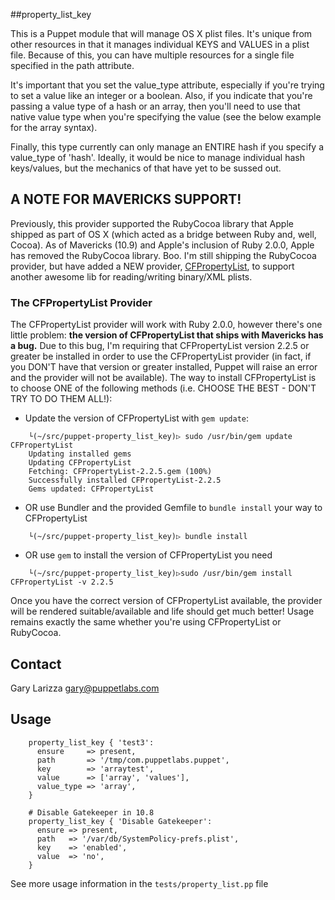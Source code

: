 ##property_list_key

This is a Puppet module that will manage OS X plist files. It's unique from other resources in that it manages individual KEYS and VALUES in a plist file. Because of this, you can have multiple resources for a single file specified in the path attribute.

It's important that you set the value\_type attribute, especially if you're trying to set a value like an integer or a boolean. Also, if you indicate that you're passing a value type of a hash or an array, then you'll need to use that native value type when you're specifying the value (see the below example for the array syntax).

Finally, this type currently can only manage an ENTIRE hash if you specify a value\_type of 'hash'. Ideally, it would be nice to manage individual hash keys/values, but the mechanics of that have yet to be sussed out.

## A NOTE FOR MAVERICKS SUPPORT!

Previously, this provider supported the RubyCocoa library that Apple shipped
as part of OS X (which acted as a bridge between Ruby and, well, Cocoa). As
of Mavericks (10.9) and Apple's inclusion of Ruby 2.0.0, Apple has removed
the RubyCocoa library.  Boo.  I'm still shipping the RubyCocoa provider, but
have added a NEW provider, [CFPropertyList](https://github.com/ckruse/CFPropertyList/),
to support another awesome lib for reading/writing binary/XML plists.

### The CFPropertyList Provider

The CFPropertyList provider will work with Ruby 2.0.0, however there's one
little problem: **the version of CFPropertyList that ships with Mavericks
has a bug.**  Due to this bug, I'm requiring that CFPropertyList version
2.2.5 or greater be installed in order to use the CFPropertyList provider
(in fact, if you DON'T have that version or greater installed, Puppet will
raise an error and the provider will not be available).  The way to install
CFPropertyList is to choose ONE of the following methods (i.e. CHOOSE THE
BEST - DON'T TRY TO DO THEM ALL!):

* Update the version of CFPropertyList with `gem update`:

```
    └(~/src/puppet-property_list_key)▷ sudo /usr/bin/gem update CFPropertyList
    Updating installed gems
    Updating CFPropertyList
    Fetching: CFPropertyList-2.2.5.gem (100%)
    Successfully installed CFPropertyList-2.2.5
    Gems updated: CFPropertyList
```

* OR use Bundler and the provided Gemfile to `bundle install` your way to CFPropertyList

```
    └(~/src/puppet-property_list_key)▷ bundle install
```

* OR use `gem` to install the version of CFPropertyList you need

```
    └(~/src/puppet-property_list_key)▷sudo /usr/bin/gem install CFPropertyList -v 2.2.5
```

Once you have the correct version of CFPropertyList available, the provider
will be rendered suitable/available and life should get much better! Usage
remains exactly the same whether you're using CFPropertyList or RubyCocoa.

Contact
-------
Gary Larizza <gary@puppetlabs.com>

Usage
-------
        property_list_key { 'test3':
          ensure     => present,
          path       => '/tmp/com.puppetlabs.puppet',
          key        => 'arraytest',
          value      => ['array', 'values'],
          value_type => 'array',
        }

        # Disable Gatekeeper in 10.8
        property_list_key { 'Disable Gatekeeper':
          ensure => present,
          path   => '/var/db/SystemPolicy-prefs.plist',
          key    => 'enabled',
          value  => 'no',
        }

See more usage information in the `tests/property_list.pp` file
